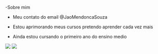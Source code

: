  -Sobre mim
 
- Meu contato do email @JaoMendoncaSouza

- Estou aprimorando meus cursos pretendo aprender cada vez mais

- Ainda estou  cursando o primeiro ano do ensino medio


![](https://img.shields.io/badge/Scratch-4D97FF?style=for-the-badge&logo=Scratch&logoColor=white)
![](https://img.shields.io/badge/JavaScript-323330?style=for-the-badge&logo=javascript&logoColor=F7DF1E)

